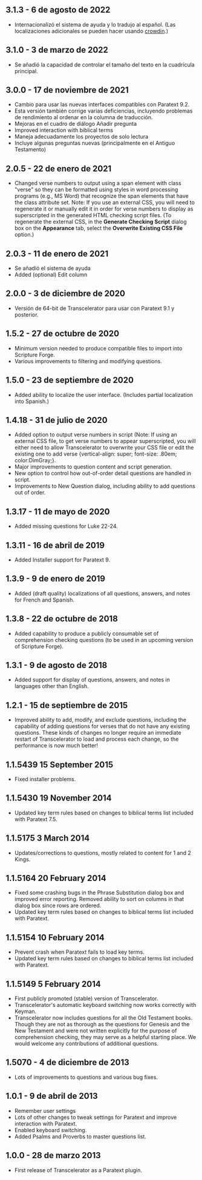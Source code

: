 ## 3.1.3 - 6 de agosto de 2022

- Internacionalizó el sistema de ayuda y lo tradujo al español. (Las localizaciones adicionales se pueden hacer usando [crowdin](https://crowdin.com/project/transcelerator).)

## 3.1.0 - 3 de marzo de 2022

- Se añadió la capacidad de controlar el tamaño del texto en la cuadrícula principal.

## 3.0.0 - 17 de noviembre de 2021

- Cambio para usar las nuevas interfaces compatibles con Paratext 9.2.
- Esta versión también corrige varias deficiencias, incluyendo problemas de rendimiento al ordenar en la columna de traducción.
- Mejoras en el cuadro de diálogo Añadir pregunta
- Improved interaction with biblical terms
- Maneja adecuadamente los proyectos de solo lectura
- Incluye algunas preguntas nuevas (principalmente en el Antiguo Testamento)

## 2.0.5 - 22 de enero de 2021

- Changed verse numbers to output using a span element with class "verse" so they can be formatted using styles in word processing programs (e.g., MS Word) that recognize the span elements that have the class attribute set. Note: If you use an external CSS, you will need to regenerate it or manually edit it in order for verse numbers to display as superscripted in the generated HTML checking script files. (To regenerate the external CSS, in the **Generate Checking Script** dialog box on the **Appearance** tab, select the **Overwrite Existing CSS File** option.)

## 2.0.3 - 11 de enero de 2021

- Se añadió el sistema de ayuda
- Added (optional) Edit column

## 2.0.0 - 3 de diciembre de 2020

- Versión de 64-bit de Transcelerator para usar con Paratext 9.1 y posterior.

## 1.5.2 - 27 de octubre de 2020

- Minimum version needed to produce compatible files to import into Scripture Forge.
- Various improvements to filtering and modifying questions.

## 1.5.0 - 23 de septiembre de 2020

- Added ability to localize the user interface. (Includes partial localization into Spanish.)

## 1.4.18 - 31 de julio de 2020

- Added option to output verse numbers in script (Note: If using an external CSS file, to get verse numbers to appear superscripted, you will either need to allow Transcelerator to overwrite your CSS file or edit the existing one to add verse {vertical-align: super; font-size: .80em; color:DimGray;}.
- Major improvements to question content and script generation.
- New option to control how out-of-order detail questions are handled in script.
- Improvements to New Question dialog, including ability to add questions out of order.

## 1.3.17 - 11 de mayo de 2020

- Added missing questions for Luke 22-24.

## 1.3.11 - 16 de abril de 2019

- Added Installer support for Paratext 9.

## 1.3.9 - 9 de enero de 2019

- Added (draft quality) localizations of all questions, answers, and notes for French and Spanish.

## 1.3.8 - 22 de octubre de 2018

- Added capability to produce a publicly consumable set of comprehension checking questions (to be used in an upcoming version of Scripture Forge).

## 1.3.1 - 9 de agosto de 2018

- Added support for display of questions, answers, and notes in languages other than English.

## 1.2.1 - 15 de septiembre de 2015

- Improved ability to add, modify, and exclude questions, including the capability of adding questions for verses that do not have any existing questions. These kinds of changes no longer require an immediate restart of Transcelerator to load and process each change, so the performance is now much better!

## 1.1.5439 15 September 2015

- Fixed installer problems.

## 1.1.5430 19 November 2014

- Updated key term rules based on changes to biblical terms list included with Paratext 7.5.

## 1.1.5175 3 March 2014

- Updates/corrections to questions, mostly related to content for 1 and 2 Kings.

## 1.1.5164 20 February 2014

- Fixed some crashing bugs in the Phrase Substitution dialog box and improved error reporting. Removed ability to sort on columns in that dialog box since rows are ordered.
- Updated key term rules based on changes to biblical terms list included with Paratext.

## 1.1.5154 10 February 2014

- Prevent crash when Paratext fails to load key terms.
- Updated key term rules based on changes to biblical terms list included with Paratext.

## 1.1.5149 5 February 2014

- First publicly promoted (stable) version of Transcelerator.
- Transcelerator's automatic keyboard switching now works correctly with Keyman.
- Transcelerator now includes questions for all the Old Testament books. Though they are not as thorough as the questions for Genesis and the New Testament and were not written explicitly for the purpose of comprehension checking, they may serve as a helpful starting place. We would welcome any contributions of additional questions.

## 1.5070 - 4 de diciembre de 2013

- Lots of improvements to questions and various bug fixes.

## 1.0.1 - 9 de abril de 2013

- Remember user settings
- Lots of other changes to tweak settings for Paratext and improve interaction with Paratext.
- Enabled keyboard switching.
- Added Psalms and Proverbs to master questions list.

## 1.0.0 - 28 de marzo 2013

- First release of Transcelerator as a Paratext plugin.

